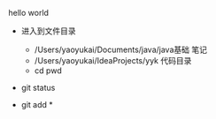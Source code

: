 hello world





* 进入到文件目录
  * /Users/yaoyukai/Documents/java/java基础  笔记
  * /Users/yaoyukai/IdeaProjects/yyk    代码目录
  * cd  pwd 
* git status

* git add *